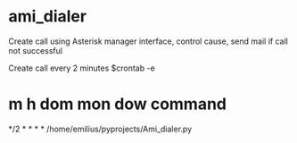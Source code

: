 # ami_dialer
Create call using Asterisk manager interface, control cause, send mail if call not successful

Create call every 2 minutes
$crontab -e
# m h  dom mon dow   command
*/2 *  * * * /home/emilius/pyprojects/Ami_dialer.py

